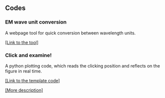 ## Codes

### EM wave unit conversion
A webpage tool for quick conversion between wavelength units.

<a href="tools_unit">[Link to the tool]</a>

### Click and examine!
A python plotting code, which reads the clicking position and reflects on the figure in real time.

<a href="https://github.com/idchiang/templates/blob/master/clicking/clicking.py" target="_blank">[Link to the template code]</a>

<a href="tools_click">[More description]</a>
